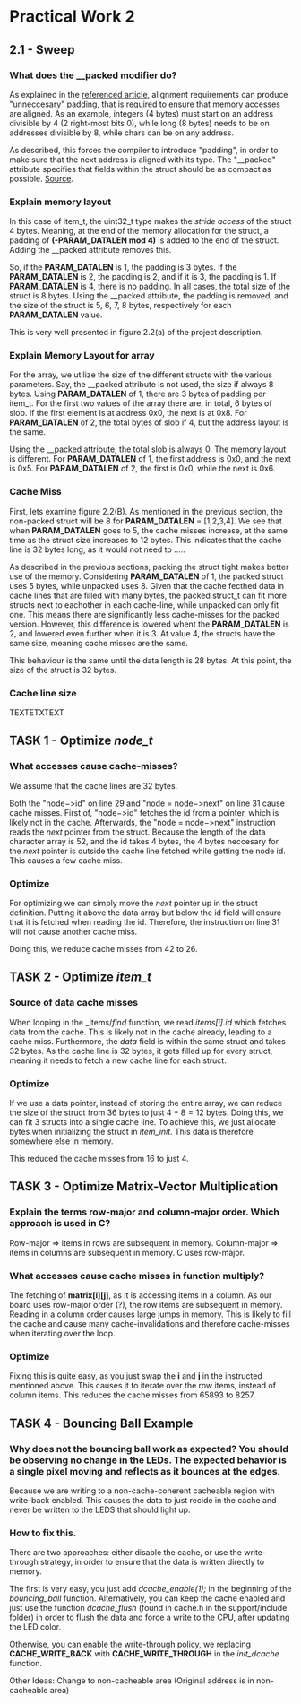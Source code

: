 # Practical Work 2

## 2.1 - Sweep
### What does the __packed modifier do?
As explained in the [referenced article](http://www.catb.org/esr/structure-packing/), alignment requirements can produce "unneccesary" padding, that is required to ensure that memory accesses are aligned. As an example, integers (4 bytes) must start on an address divisible by 4 (2 right-most bits 0), while long (8 bytes) needs to be on addresses divisible by 8, while chars can be on any address.

As described, this forces the compiler to introduce "padding", in order to make sure that the next address is aligned with its type. The "__packed" attribute specifies that fields within the struct should be as compact as possible. [Source](https://www.gnu.org/software/c-intro-and-ref/manual/html_node/Packed-Structures.html). 

### Explain memory layout
In this case of item_t, the uint32_t type makes the _stride access_ of the struct 4 bytes. Meaning, at the end of the memory allocation for the struct, a padding of __(-PARAM_DATALEN mod 4)__ is added to the end of the struct. Adding the __packed attribute removes this.

So, if the __PARAM_DATALEN__ is 1, the padding is 3 bytes. If the __PARAM_DATALEN__ is 2, the padding is 2, and if it is 3, the padding is 1. If __PARAM_DATALEN__ is 4, there is no padding. In all cases, the total size of the struct is 8 bytes.
Using the _\_packed attribute, the padding is removed, and the size of the struct is 5, 6, 7, 8 bytes, respectively for each __PARAM_DATALEN__ value.

This is very well presented in figure 2.2(a) of the project description.

### Explain Memory Layout for array
For the array, we utilize the size of the different structs with the various parameters. 
Say, the _\_packed attribute is not used, the size if always 8 bytes. Using __PARAM_DATALEN__ of 1, there are 3 bytes of padding per item_t. For the first two values of the array there are, in total, 6 bytes of slob. If the first element is at address 0x0, the next is at 0x8. For __PARAM_DATALEN__ of 2, the total bytes of slob if 4, but the address layout is the same.

Using the _\_packed attribute, the total slob is always 0. The memory layout is different. For __PARAM_DATALEN__ of 1, the first address is 0x0, and the next is 0x5. For __PARAM_DATALEN__ of 2, the first is 0x0, while the next is 0x6. 

### Cache Miss
First, lets examine figure 2.2(B). As mentioned in the previous section, the non-packed struct will be 8 for __PARAM_DATALEN__  = [1,2,3,4]. We see that when __PARAM_DATALEN__ goes to 5, the cache misses increase, at the same time as the struct size increases to 12 bytes. This indicates that the cache line is 32 bytes long, as it would not need to ..... 

As described in the previous sections, packing the struct tight makes better use of the memory. Considering __PARAM_DATALEN__ of 1, the packed struct uses 5 bytes, while unpacked uses 8. Given that the cache fecthed data in cache lines that are filled with many bytes, the packed struct_t can fit more structs next to eachother in each cache-line, while unpacked can only fit one. This means there are significantly less cache-misses for the packed version. However, this difference is lowered whent the __PARAM_DATALEN__ is 2, and lowered even further when it is 3. At value 4, the structs have the same size, meaning cache misses are the same. 

This behaviour is the same until the data length is 28 bytes. At this point, the size of the struct is 32 bytes. 



### Cache line size
TEXTETXTEXT



## TASK 1 - Optimize _node\_t_
### What accesses cause cache-misses?
We assume that the cache lines are 32 bytes.

Both the "node−>id" on line 29 and "node = node−>next" on line 31 cause cache misses. First of, "node−>id" fetches the id from a pointer, which is likely not in the cache.
Afterwards, the "node = node−>next" instruction reads the _next_ pointer from the struct. Because the length of the data character array is 52, and the id takes 4 bytes, the 4 bytes neccesary for the _next_ pointer is outside the cache line fetched while getting the node id. This causes a few cache miss.

### Optimize
For optimizing we can simply move the _next_ pointer up in the struct definition. Putting it above the data array but below the id field will ensure that it is fetched when reading the id. Therefore, the instruction on line 31 will not cause another cache miss.

Doing this, we reduce cache misses from 42 to 26.

## TASK 2 - Optimize _item\_t_
### Source of data cache misses
When looping in the _items/_find_ function, we read _items[i].id_ which fetches data from the cache. This is likely not in the cache already, leading to a cache miss. Furthermore, the _data_ field is within the same struct and takes 32 bytes. As the cache line is 32 bytes, it gets filled up for every struct, meaning it needs to fetch a new cache line for each struct.

### Optimize
If we use a data pointer, instead of storing the entire array, we can reduce the size of the struct from 36 bytes to just $4+8=12$ bytes. Doing this, we can fit 3 structs into a single cache line. To achieve this, we just allocate bytes when initializing the struct in _item\_init_. This data is therefore somewhere else in memory. 

This reduced the cache misses from 16 to just 4. 


## TASK 3 - Optimize Matrix-Vector Multiplication
### Explain the terms row-major and column-major order. Which approach is used in C?
Row-major => items in rows are subsequent in memory.
Column-major => items in columns are subsequent in memory.
C uses row-major.

### What accesses cause cache misses in function multiply?
The fetching of __matrix\[i\][j]__, as it is accessing items in a column. As our board uses row-major order (?), the row items are subsequent in memory. Reading in a column order causes large jumps in memory. This is likely to fill the cache and cause many cache-invalidations and therefore cache-misses when iterating over the loop.

### Optimize
Fixing this is quite easy, as you just swap the __i__ and __j__ in the instructed mentioned above. This causes it to iterate over the row items, instead of column items. This reduces the cache misses from 65893 to 8257.


## TASK 4 - Bouncing Ball Example
### Why does not the bouncing ball work as expected? You should be observing no change in the LEDs. The expected behavior is a single pixel moving and reflects as it bounces at the edges.

Because we are writing to a non-cache-coherent cacheable region with write-back enabled. This causes the data to just recide in the cache and never be written to the LEDS that should light up.

### How to fix this.
There are two approaches: either disable the cache, or use the write-through strategy, in order to ensure that the data is written directly to memory.

The first is very easy, you just add _dcache\_enable(1);_ in the beginning of the _bouncing\_ball_ function. Alternatively, you can keep the cache enabled and just use the function _dcache\_flush_ (found in cache.h in the support/include folder) in order to flush the data and force a write to the CPU, after updating the LED color.

Otherwise, you can enable the write-through policy, we replacing __CACHE\_WRITE\_BACK__ with __CACHE\_WRITE\_THROUGH__ in the _init\_dcache_ function. 


Other Ideas: Change to non-cacheable area (Original address is in non-cacheable area)
